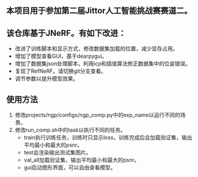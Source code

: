 ## 本项目用于参加第二届Jittor人工智能挑战赛赛道二。

## 该仓库基于JNeRF。有如下改进：
- 改进了训练脚本和显示方式，修改数据集加载的位置，减少显存占用。
- 增加了模型查看GUI，基于dearpygui。
- 增加了数据集json处理脚本，利用icp和插值算法修正数据集中的位姿错误。
- 复现了RefNeRF。请切换git分支查看。
- 调节参数以提升模型效果。

## 使用方法
1. 修改projects/ngp/configs/ngp_comp.py中的exp_name以运行不同的场景。
2. 修改run_comp.sh中的task以执行不同的任务。
   - train执行训练任务，训练时只显示loss，训练完成后会加载验证集，输出平均最小和最大的psnr。
   - test会渲染输出测试集图片。
   - val_all加载验证集，输出平均最小和最大的psnr。
   - gui启动图形界面，可以自由查看模型。
